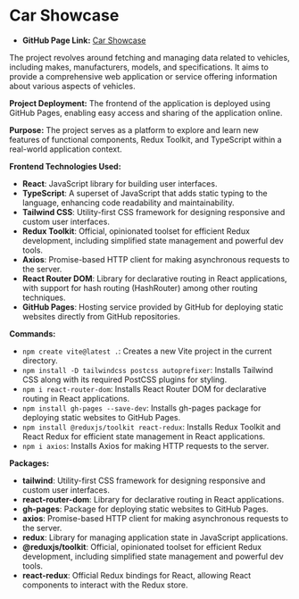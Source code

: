 # **Car Showcase**

- **GitHub Page Link:** [Car Showcase](https://arunvbiradar.github.io/carshow/)

The project revolves around fetching and managing data related to vehicles, including makes, manufacturers, models, and specifications. It aims to provide a comprehensive web application or service offering information about various aspects of vehicles.

**Project Deployment:**
The frontend of the application is deployed using GitHub Pages, enabling easy access and sharing of the application online.

**Purpose:**
The project serves as a platform to explore and learn new features of functional components, Redux Toolkit, and TypeScript within a real-world application context.

**Frontend Technologies Used:**

- **React**: JavaScript library for building user interfaces.
- **TypeScript**: A superset of JavaScript that adds static typing to the language, enhancing code readability and maintainability.
- **Tailwind CSS**: Utility-first CSS framework for designing responsive and custom user interfaces.
- **Redux Toolkit**: Official, opinionated toolset for efficient Redux development, including simplified state management and powerful dev tools.
- **Axios**: Promise-based HTTP client for making asynchronous requests to the server.
- **React Router DOM**: Library for declarative routing in React applications, with support for hash routing (HashRouter) among other routing techniques.
- **GitHub Pages**: Hosting service provided by GitHub for deploying static websites directly from GitHub repositories.

**Commands:**

- `npm create vite@latest .`: Creates a new Vite project in the current directory.
- `npm install -D tailwindcss postcss autoprefixer`: Installs Tailwind CSS along with its required PostCSS plugins for styling.
- `npm i react-router-dom`: Installs React Router DOM for declarative routing in React applications.
- `npm install gh-pages --save-dev`: Installs gh-pages package for deploying static websites to GitHub Pages.
- `npm install @reduxjs/toolkit react-redux`: Installs Redux Toolkit and React Redux for efficient state management in React applications.
- `npm i axios`: Installs Axios for making HTTP requests to the server.

**Packages:**

- **tailwind**: Utility-first CSS framework for designing responsive and custom user interfaces.
- **react-router-dom**: Library for declarative routing in React applications.
- **gh-pages**: Package for deploying static websites to GitHub Pages.
- **axios**: Promise-based HTTP client for making asynchronous requests to the server.
- **redux**: Library for managing application state in JavaScript applications.
- **@reduxjs/toolkit**: Official, opinionated toolset for efficient Redux development, including simplified state management and powerful dev tools.
- **react-redux**: Official Redux bindings for React, allowing React components to interact with the Redux store.
